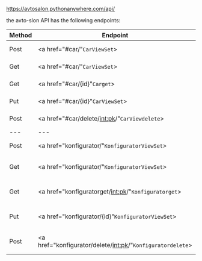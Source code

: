 <https://avtosalon.pythonanywhere.com/api/>

the avto-slon API has the following endpoints:

|Method | Endpoint | Description |
| --- | --- |--- |
|Post | <a  href="#car/"`CarViewSet`> </a>| add a new car |
|Get | <a  href="#car/"`CarViewSet`> </a>| get a list of all cars |
|Get | <a  href="#car/{id}"`Carget`> </a>| get a car by id |
|Put | <a  href="#car/{id}"`CarViewSet`> </a>| update a car by id |
|Post | <a  href="#car/delete/<int:pk>/"`CarViewdelete`> </a>| delete a car by id |
| --- | --- |--- |
|Post | <a href="konfigurator/"`KonfiguratorViewSet`> </a>| add a new konfigurator |
|Get | <a href="konfigurator/"`KonfiguratorViewSet`> </a>| get a list of all konfigurators |
|Get | <a href="konfiguratorget/<int:pk>/"`Konfiguratorget`> </a>| get a konfigurator by id |
|Put | <a href="konfigurator/{id}"`KonfiguratorViewSet`> </a>| update a konfigurator by id |
|Post | <a href="konfigurator/delete/<int:pk>/"`Konfiguratordelete`> </a>| delete a konfigurator by id |


